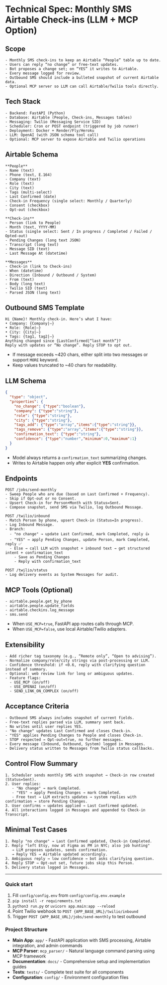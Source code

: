 # Technical Spec: Monthly SMS Airtable Check-ins (LLM + MCP Option)

## Scope
```
- Monthly SMS check-ins to keep an Airtable “People” table up to date.
- Users can reply “no change” or free-text updates.
- Bot proposes a change set; on “YES” it writes to Airtable.
- Every message logged for review.
- Outbound SMS should include a bulleted snapshot of current Airtable data.
- Optional MCP server so LLM can call Airtable/Twilio tools directly.
```

## Tech Stack
```
- Backend: FastAPI (Python)
- Database: Airtable (People, Check-ins, Messages tables)
- Messaging: Twilio (Messaging Service SID)
- Scheduler: Cron or POST endpoint (triggered by job runner)
- Deployment: Docker + Render/Fly/Heroku
- LLM: OpenAI (with JSON schema tool call)
- Optional: MCP server to expose Airtable and Twilio operations
```

## Airtable Schema
```
**People**
- Name (text)
- Phone (text, E.164)
- Company (text)
- Role (text)
- City (text)
- Tags (multi-select)
- Last Confirmed (date)
- Check-in Frequency (single select: Monthly / Quarterly)
- Consent (checkbox)
- Opt-out (checkbox)

**Check-ins**
- Person (link to People)
- Month (text, YYYY-MM)
- Status (single select: Sent / In progress / Completed / Failed / Opted-out)
- Pending Changes (long text JSON)
- Transcript (long text)
- Message SID (text)
- Last Message At (datetime)

**Messages**
- Check-in (link to Check-ins)
- When (datetime)
- Direction (Inbound / Outbound / System)
- From (text)
- Body (long text)
- Twilio SID (text)
- Parsed JSON (long text)
```

## Outbound SMS Template
```
Hi {Name}! Monthly check-in. Here’s what I have:
• Company: {Company|—}
• Role: {Role|—}
• City: {City|—}
• Tags: {tag1, tag2|—}
Anything changed since {LastConfirmed|“last month”}?
Reply with updates or “No change”. Reply STOP to opt out.
```
- If message exceeds ~420 chars, either split into two messages or support `MORE` keyword.
- Keep values truncated to ~40 chars for readability.

## LLM Schema
```json
{
  "type": "object",
  "properties": {
    "no_change": {"type":"boolean"},
    "company": {"type":"string"},
    "role": {"type":"string"},
    "city": {"type":"string"},
    "tags_add": {"type":"array","items":{"type":"string"}},
    "tags_remove": {"type":"array","items":{"type":"string"}},
    "confirmation_text": {"type":"string"},
    "confidence": {"type":"number","minimum":0,"maximum":1}
  }
}
```
- Model always returns a `confirmation_text` summarizing changes.
- Writes to Airtable happen only after explicit **YES** confirmation.

## Endpoints
```
POST /jobs/send-monthly
- Sweep People who are due (based on Last Confirmed + Frequency).
- Skip if Opt-out or no Consent.
- Upsert Check-in for Person+Month with Status=Sent.
- Compose snapshot, send SMS via Twilio, log Outbound Message.

POST /twilio/inbound
- Match Person by phone, upsert Check-in (Status=In progress).
- Log Inbound Message.
- Branch:
  - "no change" → update Last Confirmed, mark Completed, reply 👍
  - "YES" → apply Pending Changes, update Person, mark Completed, reply ✅
  - Else → call LLM with snapshot + inbound text → get structured intent + confirmation_text
    - Save as Pending Changes
    - Reply with confirmation_text

POST /twilio/status
- Log delivery events as System Messages for audit.
```

## MCP Tools (Optional)
```
- airtable.people.get_by_phone
- airtable.people.update_fields
- airtable.checkins.log_message
- sms.send
```
- When `USE_MCP=true`, FastAPI app routes calls through MCP.
- When `USE_MCP=false`, use local Airtable/Twilio adapters.

## Extensibility
```
- Add richer tag taxonomy (e.g., “Remote only”, “Open to advising”).
- Normalize company/role/city strings via post-processing or LLM.
- Confidence threshold: if <0.6, reply with clarifying question instead of summary.
- Optional: web review link for long or ambiguous updates.
- Feature flags:
  - USE_MCP (on/off)
  - USE_OPENAI (on/off)
  - SEND_LINK_ON_COMPLEX (on/off)
```

## Acceptance Criteria
```
- Outbound SMS always includes snapshot of current fields.
- Free-text replies parsed via LLM, summary sent back.
- No writes until user replies YES.
- "No change" updates Last Confirmed and closes Check-in.
- "YES" applies Pending Changes to People and closes Check-in.
- STOP respected → Opt-out=true, no further messages.
- Every message (Inbound, Outbound, System) logged in Messages.
- Delivery status written to Messages from Twilio status callbacks.
```

## Control Flow Summary
```
1. Scheduler sends monthly SMS with snapshot → Check-in row created (Status=Sent).
2. User replies:
   - "No change" → mark Completed.
   - "YES" → apply Pending Changes → mark Completed.
   - Free text → LLM extracts updates → system replies with confirmation → store Pending Changes.
3. User confirms → updates applied → Last Confirmed updated.
4. All interactions logged in Messages and appended to Check-in Transcript.
```

## Minimal Test Cases
```
1. Reply "no change" → Last Confirmed updated, Check-in Completed.
2. Reply "left Etsy, now at Figma as PM in NYC; also job hunting"
   → LLM proposes updates, sends confirmation.
   → Reply YES → Airtable updated accordingly.
3. Ambiguous reply → low confidence → bot asks clarifying question.
4. Reply STOP → Opt-out set, future jobs skip this Person.
5. Delivery status logged in Messages.
```

---

### Quick start
1) Fill `config/config.env` from `config/config.env.example`  
2) `pip install -r requirements.txt`  
3) `python3 run.py` or `uvicorn app.main:app --reload`  
4) Point Twilio webhook to `POST {APP_BASE_URL}/twilio/inbound`  
5) Trigger `POST {APP_BASE_URL}/jobs/send-monthly` to test outbound

### Project Structure
- **Main App**: `app/` - FastAPI application with SMS processing, Airtable integration, and admin commands
- **MCP Parser**: `mcp_parser/` - Natural language command parsing using MCP framework
- **Documentation**: `docs/` - Comprehensive setup and implementation guides
- **Tests**: `tests/` - Complete test suite for all components
- **Configuration**: `config/` - Environment configuration files
